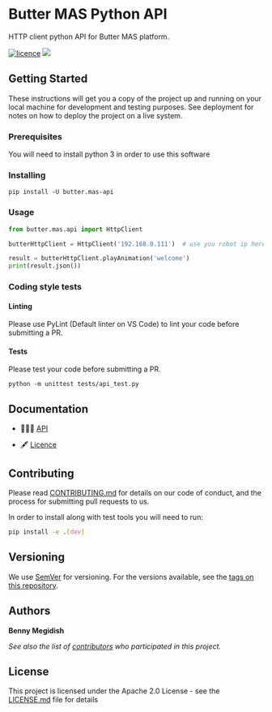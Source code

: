 # Butter MAS Python API
HTTP client python API for Butter MAS platform.

[![licence](https://img.shields.io/github/license/butter-robotics/Butter.MAS.PythonAPI.svg)](https://github.com/butter-robotics/Butter.MAS.PythonAPI/blob/master/LICENSE)
[![](https://img.shields.io/pypi/v/butter.mas-api.svg)](https://pypi.org/project/butter.mas-api/)


## Getting Started

These instructions will get you a copy of the project up and running on your local machine for development and testing purposes. See deployment for notes on how to deploy the project on a live system.

### Prerequisites

You will need to install python 3 in order to use this software

### Installing

```
pip install -U butter.mas-api
```
<!-- NOTE: the PyPi module name is _different_ then the repository name -->

### Usage

```python
from butter.mas.api import HttpClient

butterHttpClient = HttpClient('192.168.0.111')  # use you robot ip here

result = butterHttpClient.playAnimation('welcome')
print(result.json())
```

### Coding style tests

#### Linting

Please use PyLint (Default linter on VS Code) to lint your code before submitting a PR.

#### Tests

Please test your code before submitting a PR.
```
python -m unittest tests/api_test.py
```

## Documentation
- 👨🏼‍💻 [API](https://butterrobotics.com/#/library/documentation/mas_python_api)
<!-- (https://github.com/butter-robotics/Butter.MAS.PythonAPI/blob/master/docs/API.md), -->
- 🖋  [Licence](https://github.com/butter-robotics/Butter.MAS.PythonAPI/blob/master/LICENSE)
<!-- - 👩🏼‍🏫 [Examples](https://github.com/butter-robotics/Butter.MAS.PythonAPI/blob/master/docs/examples),   -->

## Contributing

Please read [CONTRIBUTING.md](https://github.com/butter-robotics/Butter.MAS.PythonAPI/blob/master/CONTRIBUTING.md) for details on our code of conduct, and the process for submitting pull requests to us.

In order to install along with test tools you will need to run:

```bash
pip install -e .[dev]
```

## Versioning

We use [SemVer](http://semver.org/) for versioning. For the versions available, see the [tags on this repository](https://github.com/butter-robotics/Butter.MAS.PythonAPI/tags). 

## Authors

**Benny Megidish**

_See also the list of [contributors](https://github.com/butter-robotics/Butter.MAS.PythonAPI/contributors) who participated in this project._

## License

This project is licensed under the Apache 2.0 License - see the [LICENSE.md](https://github.com/butter-robotics/Butter.MAS.PythonAPI/blob/master/LICENSE) file for details
